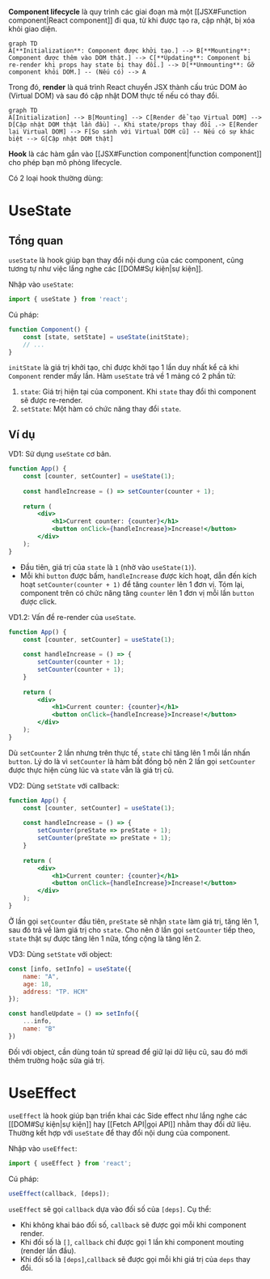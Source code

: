 
**Component lifecycle** là quy trình các giai đoạn mà một [[JSX#Function component|React component]] đi qua, từ khi được tạo ra, cập nhật, bị xóa khỏi giao diện.
```mermaid
graph TD
A[**Initialization**: Component được khởi tạo.] --> B[**Mounting**: Component được thêm vào DOM thật.] --> C[**Updating**: Component bị re-render khi props hay state bị thay đổi.] --> D[**Unmounting**: Gỡ component khỏi DOM.] -- (Nếu có) --> A
```
Trong đó, **render** là quá trình React chuyển JSX thành cấu trúc DOM ảo (Virtual DOM) và sau đó cập nhật DOM thực tế nếu có thay đổi.
```mermaid
graph TD
A[Initialization] --> B[Mounting] --> C[Render để tạo Virtual DOM] --> D[Cập nhật DOM thật lần đầu] -. Khi state/props thay đổi .-> E[Render lại Virtual DOM] --> F[So sánh với Virtual DOM cũ] -- Nếu có sự khác biệt --> G[Cập nhật DOM thật]
```


**Hook** là các hàm gắn vào [[JSX#Function component|function component]] cho phép bạn mô phỏng lifecycle.

Có 2 loại hook thường dùng:

# UseState

## Tổng quan

`useState` là hook giúp bạn thay đổi nội dung của các component, cũng tương tự như việc lắng nghe các [[DOM#Sự kiện|sự kiện]].

Nhập vào `useState`:
```jsx
import { useState } from 'react';
```

Cú pháp:
```jsx
function Component() {
	const [state, setState] = useState(initState);
	// ...
}
```
`initState` là giá trị khởi tạo, chỉ được khởi tạo 1 lần duy nhất kể cả khi `Component` render mấy lần.
Hàm `useState` trả về 1 mảng có 2 phần tử:
1. `state`: Giá trị hiện tại của component. Khi `state` thay đổi thì component sẽ được re-render.
2. `setState`: Một hàm có chức năng thay đổi `state`. 

## Ví dụ

VD1: Sử dụng `useState` cơ bản.
```jsx
function App() {
	const [counter, setCounter] = useState(1);
	
	const handleIncrease = () => setCounter(counter + 1);
	
	return (
		<div>
			<h1>Current counter: {counter}</h1>
			<button onClick={handleIncrease}>Increase!</button>
		</div>
	);
}
```
- Đầu tiên, giá trị của `state` là `1` (nhờ vào `useState(1)`).
- Mỗi khi `button` được bấm, `handleIncrease` được kích hoạt, dẫn đến kích hoạt `setCounter(counter + 1)` để tăng `counter` lên 1 đơn vị.
Tóm lại, component trên có chức năng tăng `counter` lên 1 đơn vị mỗi lần `button` được click.

VD1.2: Vấn đề re-render của `useState`.
```jsx
function App() {
	const [counter, setCounter] = useState(1);
	
	const handleIncrease = () => {
		setCounter(counter + 1);
		setCounter(counter + 1);
	}
	
	return (
		<div>
			<h1>Current counter: {counter}</h1>
			<button onClick={handleIncrease}>Increase!</button>
		</div>
	);
}
```
Dù `setCounter` 2 lần nhưng trên thực tế, `state` chỉ tăng lên 1 mỗi lần nhấn `button`. Lý do là vì `setCounter` là hàm bất đồng bộ nên 2 lần gọi `setCounter` được thực hiện cùng lúc và `state` vẫn là giá trị cũ.

VD2: Dùng `setState` với callback:
```jsx
function App() {
	const [counter, setCounter] = useState(1);
	
	const handleIncrease = () => {
		setCounter(preState => preState + 1);
		setCounter(preState => preState + 1);
	}
	
	return (
		<div>
			<h1>Current counter: {counter}</h1>
			<button onClick={handleIncrease}>Increase!</button>
		</div>
	);
}
```
Ở lần gọi `setCounter` đầu tiên, `preState` sẽ nhận `state` làm giá trị, tăng lên 1, sau đó trả về làm giá trị cho `state`. Cho nên ở lần gọi `setCounter` tiếp theo, `state` thật sự được tăng lên 1 nữa, tổng cộng là tăng lên 2.

VD3: Dùng `setState` với object:
```jsx
const [info, setInfo] = useState({
	name: "A",
	age: 18,
	address: "TP. HCM"
});

const handleUpdate = () => setInfo({
	...info,
	name: "B"
})
```
Đối với object, cần dùng toán tử spread để giữ lại dữ liệu cũ, sau đó mới thêm trường hoặc sửa giá trị.

# UseEffect

`useEffect` là hook giúp bạn triển khai các Side effect như lắng nghe các [[DOM#Sự kiện|sự kiện]] hay [[Fetch API|gọi API]] nhằm thay đổi dữ liệu. Thường kết hợp với `useState` để thay đổi nội dung của component.

Nhập vào `useEffect`:
```jsx
import { useEffect } from 'react';
```

Cú pháp:
```jsx
useEffect(callback, [deps]);
```
`useEffect` sẽ gọi `callback` dựa vào đối số của `[deps]`. Cụ thể:
- Khi không khai báo đối số, `callback` sẽ được gọi mỗi khi component render.
- Khi đối số là `[]`, `callback` chỉ được gọi 1 lần khi component mouting (render lần đầu).
- Khi đối số là `[deps]`,`callback` sẽ được gọi mỗi khi giá trị của `deps` thay đổi.
